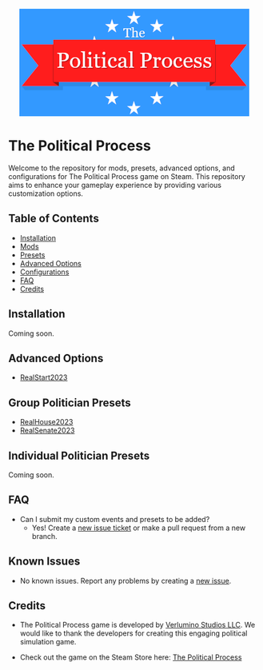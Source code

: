 <p align="center">
  <img src="assets/tpp.webp" alt="The Political Process Game banner" />
</p>

# The Political Process

Welcome to the repository for mods, presets, advanced options, and configurations for The Political Process game on Steam. This repository aims to enhance your gameplay experience by providing various customization options.

## Table of Contents

- [Installation](#installation)
- [Mods](#mods)
- [Presets](#presets)
- [Advanced Options](#advanced-options)
- [Configurations](#configurations)
- [FAQ](#faq)
- [Credits](#credits)

## Installation

Coming soon.

## Advanced Options

- [RealStart2023](advanced_options/RealStart2023)

## Group Politician Presets

- [RealHouse2023](presets/RealHouse2023)
- [RealSenate2023](presets/RealSenate2023)

## Individual Politician Presets

Coming soon.

## FAQ

- Can I submit my custom events and presets to be added?
  - Yes! Create a <a href='https://github.com/notchrisbutler/tpp-mods/issues/new'>new issue ticket</a> or make a pull request from a new branch.


## Known Issues

- No known issues. Report any problems by creating a [new issue](https://github.com/notchrisbutler/tpp-mods/issues/new).

## Credits

- The Political Process game is developed by [Verlumino Studios LLC](https://www.thepoliticalprocess.com/). We would like to thank the developers for creating this engaging political simulation game.

- Check out the game on the Steam Store here: [The Political Process](https://store.steampowered.com/app/1184770/The_Political_Process/)
